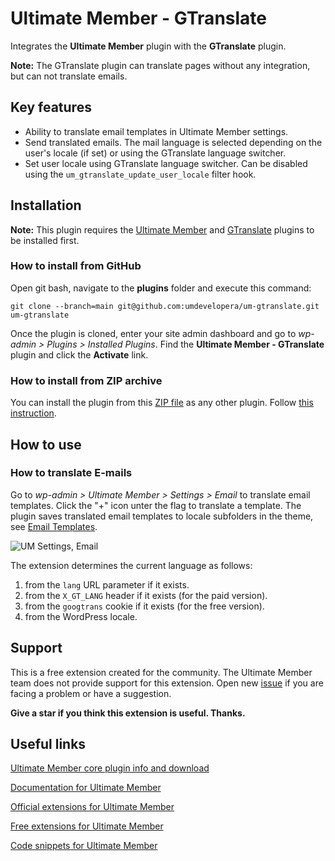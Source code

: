 # Ultimate Member - GTranslate

Integrates the **Ultimate Member** plugin with the **GTranslate** plugin.

__Note:__ The GTranslate plugin can translate pages without any integration, but can not translate emails.

## Key features

- Ability to translate email templates in Ultimate Member settings.
- Send translated emails. The mail language is selected depending on the user's locale (if set) or using the GTranslate language switcher.
- Set user locale using GTranslate language switcher. Can be disabled using the `um_gtranslate_update_user_locale` filter hook.

## Installation

__Note:__ This plugin requires the [Ultimate Member](https://wordpress.org/plugins/ultimate-member/) and [GTranslate](https://wordpress.org/plugins/gtranslate/) plugins to be installed first.

### How to install from GitHub

Open git bash, navigate to the **plugins** folder and execute this command:

`git clone --branch=main git@github.com:umdevelopera/um-gtranslate.git um-gtranslate`

Once the plugin is cloned, enter your site admin dashboard and go to _wp-admin > Plugins > Installed Plugins_. Find the **Ultimate Member - GTranslate** plugin and click the **Activate** link.

### How to install from ZIP archive

You can install the plugin from this [ZIP file](https://drive.google.com/file/d/1uK_3C0aLfN6y2DcsOB5XYJEKkMK6x7rB/view) as any other plugin. Follow [this instruction](https://wordpress.org/support/article/managing-plugins/#upload-via-wordpress-admin).

## How to use

### How to translate E-mails

Go to *wp-admin > Ultimate Member > Settings > Email* to translate email templates. Click the "+" icon unter the flag to translate a template. The plugin saves translated email templates to locale subfolders in the theme, see [Email Templates](https://docs.ultimatemember.com/article/1335-email-templates).

![UM Settings, Email](https://github.com/user-attachments/assets/73931b94-ed64-4130-bb13-2774eefd7f41)

The extension determines the current language as follows:
1. from the `lang` URL parameter if it exists.
2. from the `X_GT_LANG` header if it exists (for the paid version).
3. from the `googtrans` cookie if it exists (for the free version).
4. from the WordPress locale.

## Support

This is a free extension created for the community. The Ultimate Member team does not provide support for this extension.
Open new [issue](https://github.com/umdevelopera/um-gtranslate/issues) if you are facing a problem or have a suggestion.

**Give a star if you think this extension is useful. Thanks.**

## Useful links

[Ultimate Member core plugin info and download](https://wordpress.org/plugins/ultimate-member)

[Documentation for Ultimate Member](https://docs.ultimatemember.com)

[Official extensions for Ultimate Member](https://ultimatemember.com/extensions/)

[Free extensions for Ultimate Member](https://docs.google.com/document/d/1wp5oLOyuh5OUtI9ogcPy8NL428rZ8PVTu_0R-BuKKp8/edit?usp=sharing)

[Code snippets for Ultimate Member](https://docs.google.com/document/d/1_bikh4JYlSjjQa0bX1HDGznpLtI0ur_Ma3XQfld2CKk/edit?usp=sharing)
